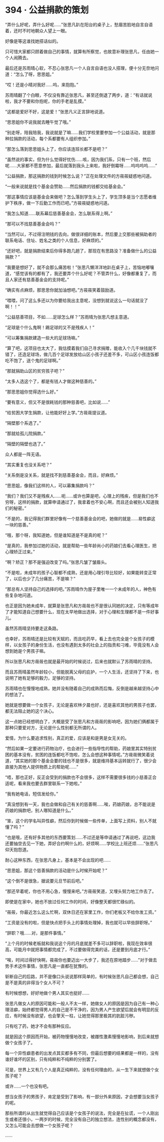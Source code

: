 # 394 · 公益捐款的策划

“弄什么好呢，弄什么好呢……”张思凡趴在阳台的桌子上，愁眉苦脸地自言自语着，还时不时地朝众人望上一眼。

好像是等这谁找她搭话似的。

只可惜大家都只顾着做自己的事情，就算有所察觉，也故意补理张思凡，任由她一个人闹腾去。

最后还是苏雨晴心软，不忍心张思凡一个人自言自语也没人搭理，便十分无奈地问道：“怎么了呀，思思姐。”

“哎！还是小晴对我好……呜，来抱抱。”

苏雨晴翻了个白眼，不仅没有靠近张思凡，甚至还倒退了两步，道：“有话就说啦，我才不要和你抱呢，你的手老是乱摸。”

“这都是爱好不好，这是爱！”张思凡义正言辞地说道。

“思思姐你不说我就去睡午觉了哦。”

“别走呀，陪我陪我，我说就是了嘛……我们学校里要参加一个公益活动，就是那种拉捐款的活动，每个系都要有人组织参加。”

“那怎么落到思思姐头上了，你应该连班长都不是吧？”

“虽然说的事实，但为什么觉得好忧伤……咳，因为我们系，只有一个班，然后呢……大家都不愿意参加，最后就落到我头上来啦，我好倒霉呀……呜呜呜呜……”

“公益捐款，那这捐款的钱到时候怎么说？”正在处理文件的方莜莜疑惑地问道。

“一般来说就是找个基金会赞助……然后捐款的钱都交给基金会。”

“那这事情应该是基金会来做吧？怎么落到学生头上了，学生顶多是当个志愿者维护下秩序，做一下后勤工作而已吧。”方莜莜疑惑地问道。

“我怎么知道……联系幕后慈善基金会，怎么联系得上啊。”

“那可以不找慈善基金会吗？”

“当然可以，不过得注明钱的去向，做很详细的账本，然后要上交那些被捐助者的联系电话、住址、姓名之类的个人信息，好麻烦的。”

“还好吧，就是捐款结束后你得多跑几趟了，那现在有思路没？准备做什么的公益捐款？”

“我要是想好了，就不会那么痛苦啦！”张思凡懒洋洋地趴在桌子上，苦恼地嘟嚷道，“感觉该有的都有了，我还要弄个什么好呢？不管弄什么，好像都重复了，而且人家还有慈善基金会的支持呢。”

“确实有点麻烦，那思思你就加油想吧。”方莜莜笑着鼓励道。

“喂喂，问了这么多还以为你要给我出主意呢，没想到就说这么一句话就没了啊！！”

“公益慈善项目，不如……足球怎么样？”苏雨晴为张思凡想主意道。

“足球是个什么鬼啊！踢足球的又不是残疾人！”

“可以筹集捐款建造一些大的足球场嘛。”

“算了吧，这项目也太大了，我估摸着我们自己寻求捐赠，能收入个几千块钱就不错了，还造足球场，做几百个足球发放给山区小孩子还差不多，可山区小孩连饭都吃不饱了，送个鬼的足球啊。”

“那就捐助山区的贫穷孩子吧？”

“太多人选这个了，都是有钱人才做这种慈善的。”

“那思思姐你觉得选什么好。”

“要有意义，但又不是很耗钱的那种慈善吧，比如说……”

“给贫困大学生捐款，让他能好好上学。”方莜莜提议道。

“隔壁那个系选了。”

“那就给孤儿院捐款。”

“隔壁的隔壁也选了。”

众人都是一阵无语。

“其实重复也没关系吧？”

“关系倒是没关系，就是找不到慈善基金会，而且，好麻烦。”

“思思姐，像我们这样的人，可以募集捐款吗？”

“我们？我们又不是残疾人……呃……或许也算是吧，心理上的残疾，但是我们也不穷呀，这样的捐款，就算申请通过了，我拿着也不安心啊，而且还会被别人知道我们的秘密。”

“不是的，我记得我们群里好像有一个慈善基金会的吧，她做的就是……易性癖这一块的慈善。”

“哦，那个呀，我知道她，但是谁知道是不是真的呢？”

“是真的，我参加过她的活动，就是帮助一些年龄尚小的药娘们去看心理医生，把心理矫正过来。”

“啊？矫正？那不是强迫改变了吗。”张思凡皱了皱眉头。

“不是啦，未成年的孩子心智都不成熟，还是用心理引导比较好，如果能转变正常了，以后也少了几分痛苦，不是嘛？”

“那总有人坚持自己的选择的吧。”苏雨晴作为屋子里唯一一个未成年的人，神色有些复杂地问道。

也正是因为她未成年，就算是张思凡和方莜莜也不是很认同她的决定，只有等成年了才能知道自己想要什么，现在太早地做出选择，对于心理和生理都不是一件好事儿。

虽然苏雨晴坚持要走这条路。

也幸好，苏雨晴还是比较有天赋的，而且吃药早，看上去也完全是个女孩子的模样，以女孩子的身份生活，也没有遇到太多的社会上的指责和刁难，毕竟没有人会想到她是个男孩子嘛。

所以张思凡和方莜莜也就是最开始的时候说过，后来也就默认了苏雨晴的坚持。

而且苏雨晴虽然年龄较小，但能脱离父母的庇护，一个人生活，还坚持了下来，也说明了她有足够的毅力，足够的坚持。

苏雨晴也在慢慢地成熟，她并没有随着自己的成熟而后悔，反倒是越来越坚持心中的想法了。

她就是想要做一个女孩子，无论是喜欢林夕晨也好，还是喜欢其他的男孩子也罢，都无法阻止她的这个决心。

这一点她已经想明白了，大概是受了张思凡和方莜莜的影响吧，因为她们俩都属于那种只要爱对方，无论是什么性别都无所谓的人。

爱情，为什么要追求性别，真正的爱，应该是和是男是女无关的。

“然后如果一定要进行药物治疗，也会进行一些指导性的帮助，药娘里其实特别贫困的基本没有，贫困的连饭都吃不饱啦，怎么会想这种事情呢。”方莜莜微笑着说道，“其实她的那个基金会要的钱也不是很多，就是维持基本运转就行了，很少会直接为其他人提供物质上的帮助呢……”

“唔，那也正好，反正会受到的捐款也不会很多，这样不需要很多钱的小慈善正合适呢，看来我也要去群里联系一下她啦。”

“我有她电话，短信发给你。”

“真没想到有一天，我也会做和自己有关的慈善啊……唉，药娘药娘，总不能说是药娘的捐款吧，别人哪知道是什么。”

“笨，这个的学名叫异性癖，然后你到时候做一些传单，上面写上资料，别人不就懂了吗？”

“也是哦，还有好多其他的东西要策划……不过还是等申请通过了再说吧，这边我还要抽空去见一下她，弄好合约啊什么的，好烦啊……学校比上班还烦……”张思凡仰天抱怨道。

耐心这种东西，在张思凡身上，基本是不会出现的吧……

“思思姐，那这个慈善捐款的活动是什么时候开始呢？”

“这个倒不是很急，据说要元旦节前后吧。”

“那还早着呢，你也不用心急，慢慢来吧。”方莜莜笑道，又埋头努力地工作去了。

即使是在家中，她也不放过任何工作的时间，好像整天都很忙碌似的。

“莜莜，你最近怎么这么忙啊，双休日还在家里工作，你们老板又不给你发工资。”

“工资是没有的啦，但是快点把手头上的事情处理掉，我也就可以早些辞职呀。”

“辞职？哦……对，是那件事情。”

“上个月的时候老板就和我说这个月的月底就差不多可以辞职啦，我现在效率很高，可能月中就把事情都完成了，不过要做得完美的话，还是要到月底才行。”

“唉，时间过得好快啊，莜莜你也要迈出一大步了，我还在原地踏步……”对于做去势手术这件事情，张思凡是一直都在犹豫的。

斩断自己的后路，并不是像口头说说那样简单的，有时候张思凡自己都会想，自己是不是真的非得当个女人不可？

有时候想想，好好地做个男人其实也挺好……

张思凡做女人的原因可能和一般人不太一样，她做女人的原因是因为自己有一种心理洁癖，始终都觉得男人的自己是不干净的，因为男人产生欲望后就会有明显的反应，有时候没有欲望，也会擎天一柱，让她觉得那里极其的肮脏污秽。

只有吃了药，她才不会有那种反应。

就是因这个原因而开始，被药物慢慢地改变，被雌性激素慢慢地影响，到后来就想做个女孩子了。

每一个异性癖患者的出发点其实都多有不同，但最后想要的结果都是一样的，没有谁好谁坏的区别，只有纯粹和不纯粹的分别罢了。

可是，世界上又有几个人是真正纯粹的，没有任何理由的，从一生下来就想做个女孩子呢？

或许……一个也没有吧。

想当女孩子的男孩子，肯定是受到了影响，有一部分外来原因，才会想要当女孩子的呢。

那些所谓的从出生就觉得自己应该是个女孩子的说法，完全是在扯谎，一个人刚出生或者还很小，一两岁的时候，完全没有自己的独立想法，连性别的概念都没有，又怎么可能会去想做一个女孩子呢？

……
